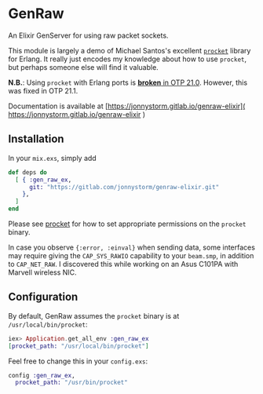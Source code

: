 # GenRaw

An Elixir GenServer for using raw packet sockets.

This module is largely a demo of Michael Santos's excellent
[`procket`](https://github.com/msantos/procket) library for
Erlang. It really just encodes my knowledge about how to use
`procket`, but perhaps someone else will find it valuable.

**N.B.**: Using `procket` with Erlang ports is [**broken**
in OTP 21.0](https://bugs.erlang.org/browse/ERL-692).
However, this was fixed in OTP 21.1.

Documentation is available at
[https://jonnystorm.gitlab.io/genraw-elixir](
 https://jonnystorm.gitlab.io/genraw-elixir
)

## Installation

In your `mix.exs`, simply add

```elixir
def deps do
  [ { :gen_raw_ex,
      git: "https://gitlab.com/jonnystorm/genraw-elixir.git"
    },
  ]
end
```

Please see [procket](https://github.com/msantos/procket) for
how to set appropriate permissions on the `procket` binary.

In case you observe `{:error, :einval}` when sending data,
some interfaces may require giving the `CAP_SYS_RAWIO`
capability to your `beam.smp`, in addition to `CAP_NET_RAW`.
I discovered this while working on an Asus C101PA with
Marvell wireless NIC.

## Configuration

By default, GenRaw assumes the `procket` binary is at
`/usr/local/bin/procket`:

```elixir
iex> Application.get_all_env :gen_raw_ex
[procket_path: "/usr/local/bin/procket"]
```

Feel free to change this in your `config.exs`:

```elixir
config :gen_raw_ex,
  procket_path: "/usr/bin/procket"
```

